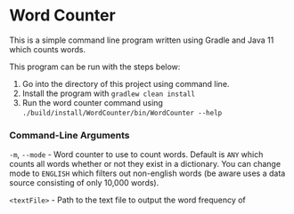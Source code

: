 # Word Counter

This is a simple command line program written using Gradle and Java 11 which counts words.

This program can be run with the steps below: 

1. Go into the directory of this project using command line.
1. Install the program with `gradlew clean install`
1. Run the word counter command using `./build/install/WordCounter/bin/WordCounter --help`

### Command-Line Arguments

`-m`, `--mode` - Word counter to use to count words. Default is `ANY` which counts all words whether 
or not they exist in a dictionary. You can change mode to `ENGLISH` which filters out non-english 
words (be aware uses a data source consisting of only 10,000 words).  

`<textFile>` - Path to the text file to output the word frequency of
